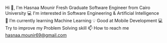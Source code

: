 Hi 👋, I'm Hasnaa Mounir
                 Fresh Graduate Software Engineer from Cairo University
💻 I'm interested in Software Engineering & Artificial Intelligence
📱 I’m currently learning Machine Learning 
💡 Good at Mobile Development 
💻 Try to improve my Problem Solving skill
📫 How to reach me hasnaa.mounir69@gmail.com
